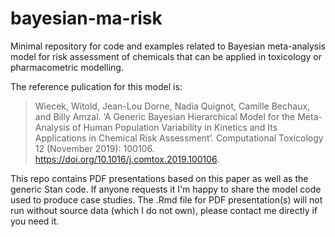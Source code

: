 # bayesian-ma-risk

Minimal repository for code and examples related to Bayesian meta-analysis model for risk assessment of chemicals that can be applied in toxicology or pharmacometric modelling.

The reference pulication for this model  is:

> Wiecek, Witold, Jean-Lou Dorne, Nadia Quignot, Camille Bechaux, and Billy Amzal. ‘A Generic Bayesian Hierarchical Model for the Meta-Analysis of Human Population Variability in Kinetics and Its Applications in Chemical Risk Assessment’. Computational Toxicology 12 (November 2019): 100106. <https://doi.org/10.1016/j.comtox.2019.100106>.

This repo contains PDF presentations based on this paper as well as the generic Stan code. If anyone requests it I'm happy to share the model code used to produce case studies. The .Rmd file for PDF presentation(s) will not run without source data (which I do not own), please contact me directly if you need it.
